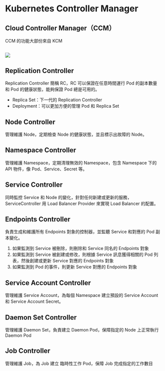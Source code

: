# Kubernetes Controller Manager

## Cloud Controller Manager（CCM）

CCM 的功能大部份來自 KCM

## ![](https://k8smeetup.github.io/images/docs/post-ccm-arch.png)

## Replication Controller

Replication Controller 簡稱 RC，RC 可以保證在任意時間運行 Pod 的副本數量和 Pod 的健康狀態，能夠保證 Pod 總是可用的。

* Replica Set：下一代的 Replication Controller
* Deployment：可以更加方便的管理 Pod 和 Replica Set

## Node Controller

管理維護 Node，定期檢查 Node 的健康狀態，並且標示出故障的 Node。

## Namespace Controller

管理維護 Namespace，定期清理無效的 Namespace，包含 Namespace 下的 API 物件，像 Pod、Service、Secret 等。

## Service Controller

同時監控 Service 和 Node 的變化，針對任何新建或更新的服務，ServiceController 用 Load Balancer Provider 來實現 Load Balancer 的配置。

## Endpoints Controller

負責生成和維護所有 Endpoints 對象的控制器，並監聽 Service 和對應的 Pod 副本變化。

1. 如果監測到 Service 被刪除，則刪除和 Service 同名的 Endpoints 對象
2. 如果監測到 Service 被創建或修改，則根據 Service 訊息獲得相關的 Pod 列表，然後創建或更新 Service 對應的 Endpoints 對象
3. 如果監測到 Pod 的事件，則更新 Service 對應的 Endpoints 對象

## Service Account Controller

管理維護 Service Account，為每個 Namespace 建立預設的 Service Account 和 Service Account Secret。

## Daemon Set Controller

管理維護 Daemon Set，負責建立 Daemon Pod，保障指定的 Node 上正常執行 Daemon Pod

## Job Controller

管理維護 Job，為 Job 建立 臨時性工作 Pod，保障 Job 完成指定的工作數目



